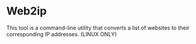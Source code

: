 # Web2ip
This tool is a command-line utility that converts a list of websites to their corresponding IP addresses. (LINUX ONLY)

